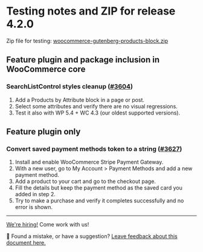 # Testing notes and ZIP for release 4.2.0

Zip file for testing: [woocommerce-gutenberg-products-block.zip](https://github.com/woocommerce/woocommerce-gutenberg-products-block/files/5769544/woocommerce-gutenberg-products-block.zip)

## Feature plugin and package inclusion in WooCommerce core

### SearchListControl styles cleanup ([#3604](https://github.com/woocommerce/woocommerce-gutenberg-products-block/pull/3604))

1. Add a Products by Attribute block in a page or post.
2. Select some attributes and verify there are no visual regressions.
3. Test it also with WP 5.4 + WC 4.3 (our oldest supported versions).

## Feature plugin only

### Convert saved payment methods token to a string ([#3627](https://github.com/woocommerce/woocommerce-gutenberg-products-block/pull/3627))

1. Install and enable WooCommerce Stripe Payment Gateway.
2. With a new user, go to My Account > Payment Methods and add a new payment method.
3. Add a product to your cart and go to the checkout page.
4. Fill the details but keep the payment method as the saved card you added in step 2.
5. Try to make a purchase and verify it completes successfully and no error is shown.

<!-- FEEDBACK -->

---

[We're hiring!](https://woocommerce.com/careers/) Come work with us!

🐞 Found a mistake, or have a suggestion? [Leave feedback about this document here.](https://github.com/woocommerce/woocommerce-gutenberg-products-block/issues/new?assignees=&labels=type%3A+documentation&template=--doc-feedback.md&title=Feedback%20on%20./docs/testing/releases/420.md)

<!-- /FEEDBACK -->
